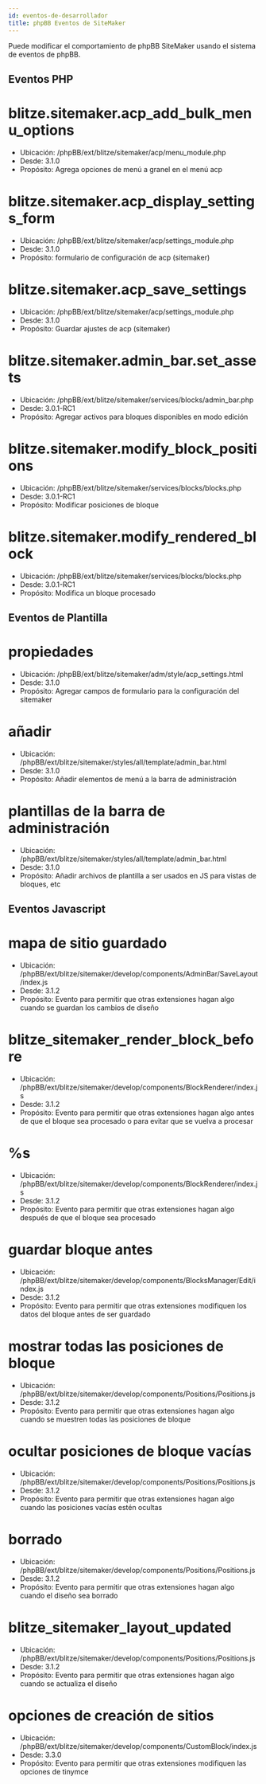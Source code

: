 ```yaml
---
id: eventos-de-desarrollador
title: phpBB Eventos de SiteMaker
---
```


Puede modificar el comportamiento de phpBB SiteMaker usando el sistema de eventos de phpBB.

## Eventos PHP

# blitze.sitemaker.acp_add_bulk_menu_options

- Ubicación: /phpBB/ext/blitze/sitemaker/acp/menu_module.php
- Desde: 3.1.0
- Propósito: Agrega opciones de menú a granel en el menú acp

# blitze.sitemaker.acp_display_settings_form

- Ubicación: /phpBB/ext/blitze/sitemaker/acp/settings_module.php
- Desde: 3.1.0
- Propósito: formulario de configuración de acp (sitemaker)

# blitze.sitemaker.acp_save_settings

- Ubicación: /phpBB/ext/blitze/sitemaker/acp/settings_module.php
- Desde: 3.1.0
- Propósito: Guardar ajustes de acp (sitemaker)

# blitze.sitemaker.admin_bar.set_assets

- Ubicación: /phpBB/ext/blitze/sitemaker/services/blocks/admin_bar.php
- Desde: 3.0.1-RC1
- Propósito: Agregar activos para bloques disponibles en modo edición

# blitze.sitemaker.modify_block_positions

- Ubicación: /phpBB/ext/blitze/sitemaker/services/blocks/blocks.php
- Desde: 3.0.1-RC1
- Propósito: Modificar posiciones de bloque

# blitze.sitemaker.modify_rendered_block

- Ubicación: /phpBB/ext/blitze/sitemaker/services/blocks/blocks.php
- Desde: 3.0.1-RC1
- Propósito: Modifica un bloque procesado

## Eventos de Plantilla

# propiedades

- Ubicación: /phpBB/ext/blitze/sitemaker/adm/style/acp_settings.html
- Desde: 3.1.0
- Propósito: Agregar campos de formulario para la configuración del sitemaker

# añadir

- Ubicación: /phpBB/ext/blitze/sitemaker/styles/all/template/admin_bar.html
- Desde: 3.1.0
- Propósito: Añadir elementos de menú a la barra de administración

# plantillas de la barra de administración

- Ubicación: /phpBB/ext/blitze/sitemaker/styles/all/template/admin_bar.html
- Desde: 3.1.0
- Propósito: Añadir archivos de plantilla a ser usados en JS para vistas de bloques, etc

## Eventos Javascript

# mapa de sitio guardado

- Ubicación: /phpBB/ext/blitze/sitemaker/develop/components/AdminBar/SaveLayout/index.js
- Desde: 3.1.2
- Propósito: Evento para permitir que otras extensiones hagan algo cuando se guardan los cambios de diseño

# blitze_sitemaker_render_block_before

- Ubicación: /phpBB/ext/blitze/sitemaker/develop/components/BlockRenderer/index.js
- Desde: 3.1.2
- Propósito: Evento para permitir que otras extensiones hagan algo antes de que el bloque sea procesado o para evitar que se vuelva a procesar

# %s

- Ubicación: /phpBB/ext/blitze/sitemaker/develop/components/BlockRenderer/index.js
- Desde: 3.1.2
- Propósito: Evento para permitir que otras extensiones hagan algo después de que el bloque sea procesado

# guardar bloque antes

- Ubicación: /phpBB/ext/blitze/sitemaker/develop/components/BlocksManager/Edit/index.js
- Desde: 3.1.2
- Propósito: Evento para permitir que otras extensiones modifiquen los datos del bloque antes de ser guardado

# mostrar todas las posiciones de bloque

- Ubicación: /phpBB/ext/blitze/sitemaker/develop/components/Positions/Positions.js
- Desde: 3.1.2
- Propósito: Evento para permitir que otras extensiones hagan algo cuando se muestren todas las posiciones de bloque

# ocultar posiciones de bloque vacías

- Ubicación: /phpBB/ext/blitze/sitemaker/develop/components/Positions/Positions.js
- Desde: 3.1.2
- Propósito: Evento para permitir que otras extensiones hagan algo cuando las posiciones vacías estén ocultas

# borrado

- Ubicación: /phpBB/ext/blitze/sitemaker/develop/components/Positions/Positions.js
- Desde: 3.1.2
- Propósito: Evento para permitir que otras extensiones hagan algo cuando el diseño sea borrado

# blitze_sitemaker_layout_updated

- Ubicación: /phpBB/ext/blitze/sitemaker/develop/components/Positions/Positions.js
- Desde: 3.1.2
- Propósito: Evento para permitir que otras extensiones hagan algo cuando se actualiza el diseño

# opciones de creación de sitios

- Ubicación: /phpBB/ext/blitze/sitemaker/develop/components/CustomBlock/index.js
- Desde: 3.3.0
- Propósito: Evento para permitir que otras extensiones modifiquen las opciones de tinymce